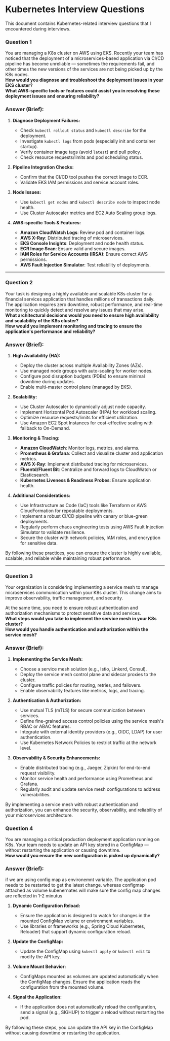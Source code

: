 # Kubernetes Interview Questions

This document contains Kubernetes-related interview questions that I encountered during interviews.

### **Question 1**  
You are managing a K8s cluster on AWS using EKS. Recently your team has noticed that the deployment of a microservices-based application via CI/CD pipeline has become unreliable — sometimes the requirements fail, and other times the new versions of the services are not being picked up by the K8s nodes.  
**How would you diagnose and troubleshoot the deployment issues in your EKS cluster?**  
**What AWS-specific tools or features could assist you in resolving these deployment issues and ensuring reliability?**

### **Answer (Brief):**

1. **Diagnose Deployment Failures:**
    - Check `kubectl rollout status` and `kubectl describe` for the deployment.
    - Investigate `kubectl logs` from pods (especially init and container startup).
    - Verify container image tags (avoid `latest`) and pull policy.
    - Check resource requests/limits and pod scheduling status.

2. **Pipeline Integration Checks:**
    - Confirm that the CI/CD tool pushes the correct image to ECR.
    - Validate EKS IAM permissions and service account roles.

3. **Node Issues:**
    - Use `kubectl get nodes` and `kubectl describe node` to inspect node health.
    - Use Cluster Autoscaler metrics and EC2 Auto Scaling group logs.

4. **AWS-specific Tools & Features:**
    - **Amazon CloudWatch Logs**: Review pod and container logs.
    - **AWS X-Ray**: Distributed tracing of microservices.
    - **EKS Console Insights**: Deployment and node health status.
    - **ECR Image Scan**: Ensure valid and secure images.
    - **IAM Roles for Service Accounts (IRSA)**: Ensure correct AWS permissions.
    - **AWS Fault Injection Simulator**: Test reliability of deployments.

---

### **Question 2**  
Your task is designing a highly available and scalable K8s cluster for a financial services application that handles millions of transactions daily.  
The application requires zero downtime, robust performance, and real-time monitoring to quickly detect and resolve any issues that may arise.  
**What architectural decisions would you need to ensure high availability and scalability of the K8s cluster?**  
**How would you implement monitoring and tracing to ensure the application's performance and reliability?**

### **Answer (Brief):**

1. **High Availability (HA):**
    - Deploy the cluster across multiple Availability Zones (AZs).
    - Use managed node groups with auto-scaling for worker nodes.
    - Configure pod disruption budgets (PDBs) to ensure minimal downtime during updates.
    - Enable multi-master control plane (managed by EKS).

2. **Scalability:**
    - Use Cluster Autoscaler to dynamically adjust node capacity.
    - Implement Horizontal Pod Autoscaler (HPA) for workload scaling.
    - Optimize resource requests/limits for efficient utilization.
    - Use Amazon EC2 Spot Instances for cost-effective scaling with fallback to On-Demand.

3. **Monitoring & Tracing:**
    - **Amazon CloudWatch**: Monitor logs, metrics, and alarms.
    - **Prometheus & Grafana**: Collect and visualize cluster and application metrics.
    - **AWS X-Ray**: Implement distributed tracing for microservices.
    - **Fluentd/Fluent Bit**: Centralize and forward logs to CloudWatch or Elasticsearch.
    - **Kubernetes Liveness & Readiness Probes**: Ensure application health.

4. **Additional Considerations:**
    - Use Infrastructure as Code (IaC) tools like Terraform or AWS CloudFormation for repeatable deployments.
    - Implement a robust CI/CD pipeline with canary or blue-green deployments.
    - Regularly perform chaos engineering tests using AWS Fault Injection Simulator to validate resilience.
    - Secure the cluster with network policies, IAM roles, and encryption for sensitive data.

By following these practices, you can ensure the cluster is highly available, scalable, and reliable while maintaining robust performance.

---

### **Question 3**  
Your organization is considering implementing a service mesh to manage microservices communication within your K8s cluster. This change aims to improve observability, traffic management, and security.  

At the same time, you need to ensure robust authentication and authorization mechanisms to protect sensitive data and services.  
**What steps would you take to implement the service mesh in your K8s cluster?**  
**How would you handle authentication and authorization within the service mesh?**

### **Answer (Brief):**

1. **Implementing the Service Mesh:**
    - Choose a service mesh solution (e.g., Istio, Linkerd, Consul).
    - Deploy the service mesh control plane and sidecar proxies to the cluster.
    - Configure traffic policies for routing, retries, and failovers.
    - Enable observability features like metrics, logs, and tracing.

2. **Authentication & Authorization:**
    - Use mutual TLS (mTLS) for secure communication between services.
    - Define fine-grained access control policies using the service mesh's RBAC or ABAC features.
    - Integrate with external identity providers (e.g., OIDC, LDAP) for user authentication.
    - Use Kubernetes Network Policies to restrict traffic at the network level.

3. **Observability & Security Enhancements:**
    - Enable distributed tracing (e.g., Jaeger, Zipkin) for end-to-end request visibility.
    - Monitor service health and performance using Prometheus and Grafana.
    - Regularly audit and update service mesh configurations to address vulnerabilities.

By implementing a service mesh with robust authentication and authorization, you can enhance the security, observability, and reliability of your microservices architecture.
 

### **Question 4**  
You are managing a critical production deployment application running on K8s. Your team needs to update an API key stored in a ConfigMap — without restarting the application or causing downtime.  
**How would you ensure the new configuration is picked up dynamically?**

### **Answer (Brief):**

if we are using config map as environemnt variable. The application pod needs to be restarted to get the latest change. whereas configmap atttached as volume kubenernates will make sure the config map changes are reflected in 1-2 minutus

1. **Dynamic Configuration Reload:**
    - Ensure the application is designed to watch for changes in the mounted ConfigMap volume or environment variables.
    - Use libraries or frameworks (e.g., Spring Cloud Kubernetes, Reloader) that support dynamic configuration reload.

2. **Update the ConfigMap:**
    - Update the ConfigMap using `kubectl apply` or `kubectl edit` to modify the API key.

3. **Volume Mount Behavior:**
    - ConfigMaps mounted as volumes are updated automatically when the ConfigMap changes. Ensure the application reads the configuration from the mounted volume.

4. **Signal the Application:**
    - If the application does not automatically reload the configuration, send a signal (e.g., SIGHUP) to trigger a reload without restarting the pod.

By following these steps, you can update the API key in the ConfigMap without causing downtime or restarting the application.